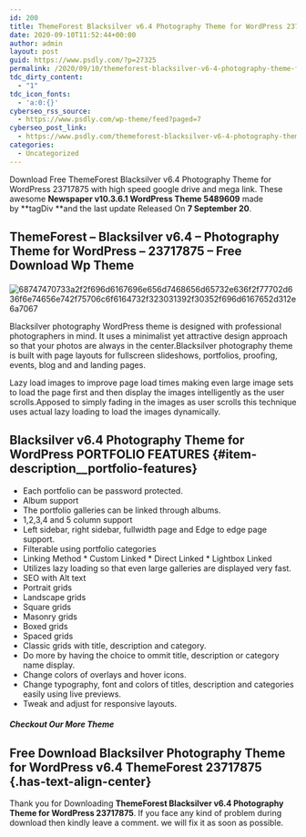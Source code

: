 ```yaml
---
id: 200
title: ThemeForest Blacksilver v6.4 Photography Theme for WordPress 23717875
date: 2020-09-10T11:52:44+00:00
author: admin
layout: post
guid: https://www.psdly.com/?p=27325
permalink: /2020/09/10/themeforest-blacksilver-v6-4-photography-theme-for-wordpress-23717875/
tdc_dirty_content:
  - "1"
tdc_icon_fonts:
  - 'a:0:{}'
cyberseo_rss_source:
  - https://www.psdly.com/wp-theme/feed?paged=7
cyberseo_post_link:
  - https://www.psdly.com/themeforest-blacksilver-v6-4-photography-theme-for-wordpress-23717875
categories:
  - Uncategorized
---
```

Download Free ThemeForest Blacksilver v6.4 Photography Theme for WordPress 23717875 with high speed google drive and mega link. These awesome&nbsp;**Newspaper v10.3.6.1 WordPress Theme 5489609**&nbsp;made by&nbsp;**tagDiv&nbsp;**and the last update Released On&nbsp;**7 September 20**.

## **ThemeForest – Blacksilver v6.4 – Photography Theme for WordPress – 23717875** – Free Download Wp Theme<figure class="wp-block-image size-large">

![68747470733a2f2f696d6167696e656d7468656d65732e636f2f77702d636f6e74656e742f75706c6f6164732f323031392f30352f696d6167652d312e6a7067](https://camo.envatousercontent.com/038340717ef7784a4599d2c3c7a4ae9a3567a0e6/68747470733a2f2f696d6167696e656d7468656d65732e636f2f77702d636f6e74656e742f75706c6f6164732f323031392f30352f696d6167652d312e6a7067 "ThemeForest Blacksilver v6.4 Photography Theme for WordPress 23717875 2") </figure> 

Blacksilver photography WordPress theme is designed with professional photographers in mind. It uses a minimalist yet attractive design approach so that your photos are always in the center.Blacksilver photography theme is built with page layouts for fullscreen slideshows, portfolios, proofing, events, blog and and landing pages.

Lazy load images to improve page load times making even large image sets to load the page first and then display the images intelligently as the user scrolls.Apposed to simply fading in the images as user scrolls this technique uses actual lazy loading to load the images dynamically.

## **Blacksilver v6.4 Photography Theme for WordPress PORTFOLIO FEATURES** {#item-description__portfolio-features}

  * Each portfolio can be password protected.
  * Album support
  * The portfolio galleries can be linked through albums.
  * 1,2,3,4 and 5 column support
  * Left sidebar, right sidebar, fullwidth page and Edge to edge page support.
  * Filterable using portfolio categories
  * Linking Method \* Custom Linked \* Direct Linked * Lightbox Linked
  * Utilizes lazy loading so that even large galleries are displayed very fast.
  * SEO with Alt text
  * Portrait grids
  * Landscape grids
  * Square grids
  * Masonry grids
  * Boxed grids
  * Spaced grids
  * Classic grids with title, description and category.
  * Do more by having the choice to ommit title, description or category name display.
  * Change colors of overlays and hover icons.
  * Change typography, font and colors of titles, description and categories easily using live previews.
  * Tweak and adjust for responsive layouts.

##### **Checkout Our More Theme**

## **Free Download Blacksilver Photography Theme for WordPress v6.4 ThemeForest 23717875** {.has-text-align-center}

Thank you for Downloading&nbsp;**ThemeForest Blacksilver v6.4 Photography Theme for WordPress 23717875**. If you face any kind of problem during download then kindly leave a comment. we will fix it as soon as possible.